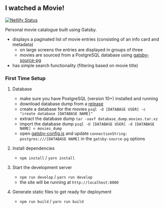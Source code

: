 ## I watched a Movie!
[![Netlify Status](https://api.netlify.com/api/v1/badges/db2da6dc-f14e-42ed-86a8-751c485ff2c6/deploy-status)](https://app.netlify.com/sites/friendly-swartz-e20e0e/deploys)

Personal movie catalogue built using Gatsby.

- displays a paginated list of movie entries (consisting of an info card
  and metadata)
    - on large screens the entries are displayed in groups of three
    - movies are sourced from a PostgreSQL database using [gatsby-source-pg](https://github.com/graphile/gatsby-source-pg)
- has simple search functionality (filtering based on movie title)

### First Time Setup

1. Database
    - make sure you have PostgreSQL (version 10+) installed and running
    - download database dump from a
      [release](https://github.com/jagdcake/i-watched-a-movie/releases)
    - create a database for the movies `psql -d [DATABASE USER] -c "create database [DATABASE NAME]"`
    - extract the database dump `tar -xavf database_dump.movies.tar.xz`
    - import the database dump `psql -U [DATABASE USER] -d [DATABASE NAME] < movies_dump`
    - open [gatsby-config.js](./gatsby-config.js) and update
      `connectionString: postgres:///[DATABASE NAME]` in the
      `gatsby-source-pg` options

1. Install dependencies
    - `npm install` / `yarn install`

1. Start the development server
    - `npm run develop` / `yarn run develop`
    - the site will be running at `http://localhost:8000`

1. Generate static files to get ready for deployment
    - `npm run build` / `yarn run build`
